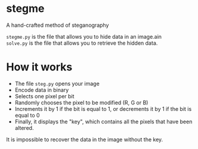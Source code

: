 # stegme
A hand-crafted method of steganography

`stegme.py` is the file that allows you to hide data in an image.ain<br>
`solve.py` is the file that allows you to retrieve the hidden data.<br>

# How it works
- The file `steg.py` opens your image
- Encode data in binary
- Selects one pixel per bit
- Randomly chooses the pixel to be modified (R, G or B) 
- Increments it by 1 if the bit is equal to 1, or decrements it by 1 if the bit is equal to 0
- Finally, it displays the "key", which contains all the pixels that have been altered.

It is impossible to recover the data in the image without the key.

